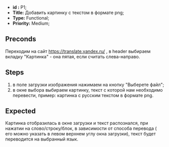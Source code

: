  - **id :** P1;
 - **Title:** Добавить картинку с текстом в формате png;
 - **Type:** Functional;
 - **Priority:** Medium;



## Preconds

Переходим на сайт https://translate.yandex.ru/ , в header выбираем вкладку "Картинка" - она пятая, если считать слева-направо.

## Steps

 1. в поле загрузки изображения нажимаем на кнопку "Выберете файл";
 2. в окне выбора выбираем картинку, текст с которой нам необходимо перевести, пример: картинка с русским текстом в формате png.
 
## Expected
  
Картинка отобразилась в окне загрузки и текст распознался, при нажатии на слово/строку/блок, в зависимости от способа перевода ( его можно указать в левом верхнем углу окна загрузки), текст будет переводится на выбранный язык.